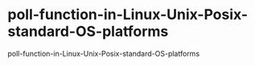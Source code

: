 # poll-function-in-Linux-Unix-Posix-standard-OS-platforms
poll-function-in-Linux-Unix-Posix-standard-OS-platforms
